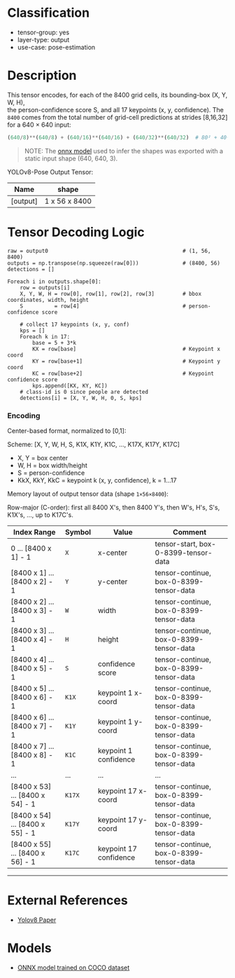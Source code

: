 # Classification
- tensor-group: yes
- layer-type: output
- use-case: pose-estimation

# Description

This tensor encodes, for each of the 8400 grid cells, its bounding-box (X, Y, W, H),  
the person-confidence score S, and all 17 keypoints (x, y, confidence). The `8400` comes 
from the total number of grid-cell predictions at strides [8,16,32] for a 640 × 640 input:
```python
(640/8)**(640/8) + (640/16)**(640/16) + (640/32)**(640/32)  # 80² + 40² + 20² = 8400
```
> NOTE: The [onnx model](https://gitlab.collabora.com/gstreamer/onnx-models/-/blob/master/models/yolov8s-pose.onnx) used to infer the shapes was exported with a static input shape (640, 640, 3).

YOLOv8-Pose Output Tensor:

| Name          | shape               |
|---            | ---                 |
| [output]      | 1 x 56 x 8400       |


# Tensor Decoding Logic

```
raw = output0                                           # (1, 56, 8400)
outputs = np.transpose(np.squeeze(raw[0]))              # (8400, 56)
detections = []

Foreach i in outputs.shape[0]:
    row = outputs[i]
    X, Y, W, H = row[0], row[1], row[2], row[3]         # bbox coordinates, width, height     
    S          = row[4]                                 # person-confidence score

    # collect 17 keypoints (x, y, conf)
    kps = []
    Foreach k in 17:
        base = 5 + 3*k
        KX = row[base]                                  # Keypoint x coord
        KY = row[base+1]                                # Keypoint y coord
        KC = row[base+2]                                # Keypoint confidence score
        kps.append([KX, KY, KC])
    # class-id is 0 since people are detected
    detections[i] = [X, Y, W, H, 0, S, kps]
```

### Encoding

Center-based format, normalized to [0,1]:

Scheme: [X, Y, W, H, S, K1X, K1Y, K1C, ..., K17X, K17Y, K17C]

- X, Y = box center
- W, H = box width/height
- S = person-confidence
- KkX, KkY, KkC = keypoint k (x, y, confidence), k = 1...17

Memory layout of output tensor data (shape `1×56×8400`):

Row-major (C-order): first all 8400 X's, then 8400 Y's, then W's, H's, S's, K1X's, ..., up to K17C's.

| Index Range                     | Symbol | Value                     | Comment                                      |
|---------------------------------|--------|---------------------------|----------------------------------------------|
| 0           ... [8400 x 1] - 1  | `X`    | x-center                  | tensor-start, box-0-8399-tensor-data         |
| [8400 x 1]  ... [8400 x 2] - 1  | `Y`    | y-center                  | tensor-continue, box-0-8399-tensor-data      |
| [8400 x 2]  ... [8400 x 3] - 1  | `W`    | width                     | tensor-continue, box-0-8399-tensor-data      |
| [8400 x 3]  ... [8400 x 4] - 1  | `H`    | height                    | tensor-continue, box-0-8399-tensor-data      |
| [8400 x 4]  ... [8400 x 5] - 1  | `S`    | confidence score          | tensor-continue, box-0-8399-tensor-data      |
| [8400 x 5]  ... [8400 x 6] - 1  | `K1X`  | keypoint 1 x-coord        | tensor-continue, box-0-8399-tensor-data      |
| [8400 x 6]  ... [8400 x 7] - 1  | `K1Y`  | keypoint 1 y-coord        | tensor-continue, box-0-8399-tensor-data      |
| [8400 x 7]  ... [8400 x 8] - 1  | `K1C`  | keypoint 1 confidence     | tensor-continue, box-0-8399-tensor-data      |
| ...                             | ...    | ...                       | ...                                          |
| [8400 x 53] ... [8400 x 54] - 1 | `K17X` | keypoint 17 x-coord       | tensor-continue, box-0-8399-tensor-data      |
| [8400 x 54] ... [8400 x 55] - 1 | `K17Y` | keypoint 17 y-coord       | tensor-continue, box-0-8399-tensor-data      |
| [8400 x 55] ... [8400 x 56] - 1 | `K17C` | keypoint 17 confidence    | tensor-continue, box-0-8399-tensor-data      |



---

# External References

* [Yolov8 Paper](https://arxiv.org/pdf/2305.09972)

# Models

* [ONNX model trained on COCO dataset](https://gitlab.collabora.com/gstreamer/onnx-models/-/blob/master/models/yolov8s-pose.onnx)
